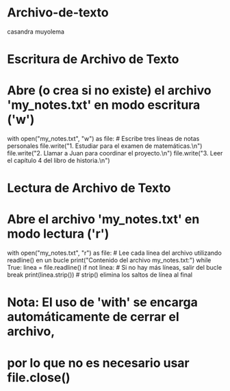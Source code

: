 # Archivo-de-texto
casandra muyolema 
# Escritura de Archivo de Texto

# Abre (o crea si no existe) el archivo 'my_notes.txt' en modo escritura ('w')
with open("my_notes.txt", "w") as file:
    # Escribe tres líneas de notas personales
    file.write("1. Estudiar para el examen de matemáticas.\n")
    file.write("2. Llamar a Juan para coordinar el proyecto.\n")
    file.write("3. Leer el capítulo 4 del libro de historia.\n")

# Lectura de Archivo de Texto

# Abre el archivo 'my_notes.txt' en modo lectura ('r')
with open("my_notes.txt", "r") as file:
    # Lee cada línea del archivo utilizando readline() en un bucle
    print("Contenido del archivo my_notes.txt:")
    while True:
        linea = file.readline()
        if not linea:  # Si no hay más líneas, salir del bucle
            break
        print(linea.strip())  # strip() elimina los saltos de línea al final

# Nota: El uso de 'with' se encarga automáticamente de cerrar el archivo,
# por lo que no es necesario usar file.close()
